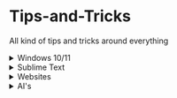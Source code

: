 # Tips-and-Tricks
All kind of tips and tricks around everything 

<details>
<summary>Windows 10/11</summary>

### Shortcuts

- `[Windows] + [A]`: The action center opens.
- `[Windows] + [E]`: Explorer opens.
- `[Windows] + [G]`: Enter the gaming menu to record your gameplay.
- `[Windows] + [H]`: Start voice input.
- `[Windows] + [I]`: Settings will open.
- `[Windows] + [N]`: Show notification center and calendar.
- `[Windows] + [R]`: Call up the "Run" dialog.
- `[Windows] + [V]`: View clipboard history.
- `[Windows] + [.]`: Call up the emoji menu.
- `[Windows] + [+]`: Start Magnifier.

- `[Windows] + [STRG] + [SHIFT] + [B]`: Reload graphics driver.

### CMD
  
- `winget upgrade --all`: Upgrade all Programs.
  
### Activator
  
- [MAS](https://github.com/massgravel/Microsoft-Activation-Scripts): A Windows and Office activator.
- [Winutil](https://github.com/ChrisTitusTech/winutil): This utility is a compilation of Windows tasks.

</details>

<details>
<summary>Sublime Text</summary>

### Shortcuts

- `[Command] + [D]`: Select a word.
- `[Command] + [Shift] + [D]`: Duplicate Current Line.
- `[Command] + [L]`: Select a line.
- `[Command] + [Shift] + [L]`: Delete Current Line.
- `[Command] + [A]`: Select the entire content within the document.
- `[Command] + [Shift] + [F]`: Cross-File Editing.
- `[Command] + [Shift] + [P]`: Command Palette.

### Settings

- Spell Checker: `Preferences > Settings – User` and add the following line `"spell_check": true`
- Auto Save on Focus Lost: `Preferences > Settings – User` and add the following line `"save_on_focus_lost": true`
</details>

<details>
<summary>Websites</summary>

- [trace.moe](https://trace.moe/): Trace back the scene from an anime screenshot.
- [SauceNAO](https://saucenao.com/): Reverse Image Search.
- [TinEye](https://tineye.com/): Reverse Image Search.
- [AlternativeTo](https://alternativeto.net/): Find better alternatives to the products.
- [opensourcealternative.to](https://www.opensourcealternative.to/): Find open source alternatives.
- [Trello](https://trello.com/): Project management tool.
- [Notion](https://www.notion.so/): Note taking and project management tool.
- [Simple Icons](https://simpleicons.org/): Free SVG icons for popular brands.
- [Carrd](https://carrd.co/): Build one page website free.
- [Namech_k](https://namechk.com/): Check for domain and usernames.
- [PDF DRIVE](https://www.pdfdrive.com/): Search engine for PDF files.
- [Smallpdf](https://smallpdf.com/): PDF tools.
- [cloudconvert](https://cloudconvert.com/): Convert any file type to any other file type.
- [removebg](https://www.remove.bg/de): Remove background of images.
- [BuiltWith](https://builtwith.com/): Find out what websites are Built With.
- [PREPOSTSEO](https://www.prepostseo.com/): Free online tools.
- [Resume Maker](https://www.resumemaker.online/): Create a professional resume in just minutes.
- [WolframAlpha](https://www.wolframalpha.com/): AI for Math, Science and Life questions.
</details>

<details>
<summary>AI's</summary>

- [ComfyUI](https://github.com/comfyanonymous/ComfyUI): A powerful and modular stable diffusion GUI and backend.
- [Midjourney](https://www.midjourney.com/home/?callbackUrl=%2Fapp%2F): Midjourney is an independent research lab exploring new mediums of thought and expanding the imaginative powers of the human species.
</details>
